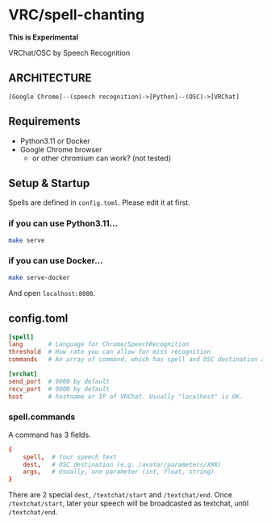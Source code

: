 # VRC/spell-chanting

__This is Experimental__

VRChat/OSC by Speech Recognition

## ARCHITECTURE

```
[Google Chrome]--(speech recognition)->[Python]--(OSC)->[VRChat]
```

## Requirements

- Python3.11 or Docker
- Google Chrome browser
    - or other chromium can work? (not tested)

## Setup & Startup

Spells are defined in `config.toml`.
Please edit it at first.

### if you can use Python3.11...

```bash
make serve
```

### if you can use Docker...

```bash
make serve-docker
```

And open `localhost:8080`.

## config.toml

```toml
[spell]
lang       # Language for Chrome/SpeechRecognition
threshold  # How rate you can allow for miss recognition
commands   # An array of command, which has spell and OSC destination and arguments

[vrchat]
send_port  # 9000 by default
recv_port  # 9000 by default
host       # hostname or IP of VRChat. Usually "localhost" is OK.
```

### spell.commands

A command has 3 fields.

```toml
{
    spell,  # Your speech text
    dest,   # OSC destination (e.g. /avatar/parameters/XXX)
    args,   # Usually, one parameter (int, float, string)
}
```

There are 2 special `dest`, `/textchat/start` and `/textchat/end`.
Once `/textchat/start`, later your speech will be broadcasted as textchat, until `/textchat/end`.
